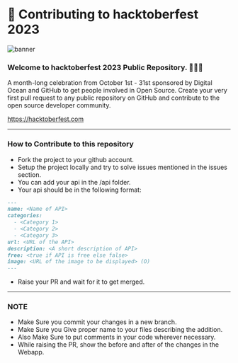 # 🌱 Contributing to hacktoberfest 2023

![banner](https://user-images.githubusercontent.com/76551267/192131870-a8a3b7d7-cfbf-4e77-9cb5-b0a4e458b02f.png)

### Welcome to hacktoberfest 2023 Public Repository. 👨🏻‍💻

<p>A month-long celebration from October 1st - 31st sponsored by Digital Ocean and GitHub to get people involved in Open Source. Create your very first pull request to any public repository on GitHub and contribute to the open source developer community.

https://hacktoberfest.com</p>

---

### How to Contribute to this repository

- Fork the project to your github account.
- Setup the project locally and try to solve issues mentioned in the issues section.
- You can add your api in the /api folder.
- Your api should be in the following format:

```md
---
name: <Name of API>
categories:
  - <Category 1>
  - <Category 2>
  - <Category 3>
url: <URL of the API>
description: <A short description of API>
free: <true if API is free else false>
image: <URL of the image to be displayed> (O)
---
```

- Raise your PR and wait for it to get merged.

---

### NOTE

- Make Sure you commit your changes in a new branch.
- Make Sure you Give proper name to your files describing the addition.
- Also Make Sure to put comments in your code wherever necessary.
- While raising the PR, show the before and after of the changes in the Webapp.
